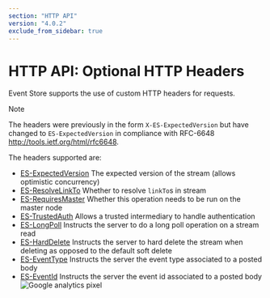 ```yaml
---
section: "HTTP API"
version: "4.0.2"
exclude_from_sidebar: true
---
```


# HTTP API: Optional HTTP Headers

Event Store supports the use of custom HTTP headers for requests.

> [!NOTE]
>  The headers were previously in the form `X-ES-ExpectedVersion` but have changed to `ES-ExpectedVersion` in compliance with RFC-6648 <http://tools.ietf.org/html/rfc6648>.

The headers supported are:

-   [ES-ExpectedVersion](expected-version.md) The expected version of the stream (allows optimistic concurrency)
-   [ES-ResolveLinkTo](resolve-linkto.md) Whether to resolve `linkTo`s in stream
-   [ES-RequiresMaster](requires-master.md) Whether this operation needs to be run on the master node
-   [ES-TrustedAuth](trusted-intermediary.md) Allows a trusted intermediary to handle authentication
-   [ES-LongPoll](longpoll.md) Instructs the server to do a long poll operation on a stream read
-   [ES-HardDelete](harddelete.md) Instructs the server to hard delete the stream when deleting as opposed to the default soft delete
-   [ES-EventType](eventtype.md) Instructs the server the event type associated to a posted body
-   [ES-EventId](eventid.md) Instructs the server the event id associated to a posted body
    ![Google analytics pixel](https://gaproxy-1.apphb.com/UA-40176181-1/Wiki/Optional-Http-Headers)
